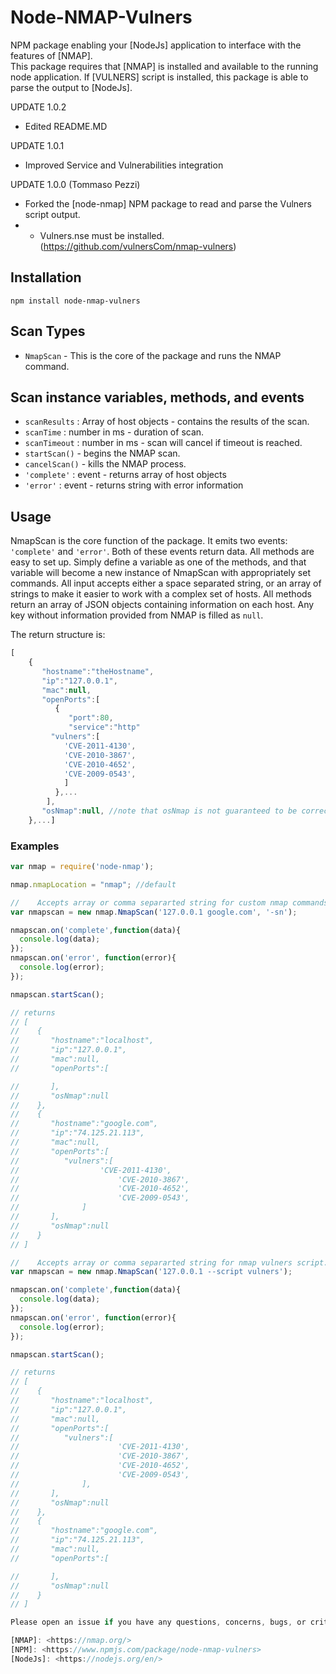# Node-NMAP-Vulners

NPM package enabling your [NodeJs] application to interface with the features of [NMAP].  
This package requires that [NMAP] is installed and available to the running node application.
If [VULNERS] script is installed, this package is able to parse the output to [NodeJs].

UPDATE 1.0.2
* Edited README.MD

UPDATE 1.0.1
* Improved Service and Vulnerabilities integration

UPDATE 1.0.0 (Tommaso Pezzi)
* Forked the [node-nmap] NPM package to read and parse the Vulners script output.
*  + Vulners.nse must be installed.(https://github.com/vulnersCom/nmap-vulners)


## Installation
`npm install node-nmap-vulners`

## Scan Types
* `NmapScan` - This is the core of the package and runs the NMAP command.
 
## Scan instance variables, methods, and events

* `scanResults` : Array of host objects - contains the results of the scan.
* `scanTime` : number in ms - duration of scan.
* `scanTimeout` : number in ms - scan will cancel if timeout is reached.
* `startScan()` - begins the NMAP scan.
* `cancelScan()` - kills the NMAP process.
* `'complete'` : event - returns array of host objects
* `'error'` : event - returns string with error information

## Usage

NmapScan is the core function of the package.  It emits two events: `'complete'` and `'error'`.  Both of these events return data.  All methods are easy to set up.  Simply define a variable as one of the methods, and that variable will become a new instance of NmapScan with appropriately set commands. All input accepts either a space separated string, or an array of strings to make it easier to work with a complex set of hosts.  All methods return an array of JSON objects containing information on each host.  Any key without information provided from NMAP is filled as `null`.

The return structure is:

```javascript
[  
    {  
       "hostname":"theHostname",
       "ip":"127.0.0.1",
       "mac":null,
       "openPorts":[  
          {  
             "port":80,
             "service":"http"
	     "vulners":[
  			'CVE-2011-4130',
  			'CVE-2010-3867',
  			'CVE-2010-4652',
  			'CVE-2009-0543',
			]
          },...  
        ],
       "osNmap":null, //note that osNmap is not guaranteed to be correct.
    },...]
```
### Examples

```javascript
var nmap = require('node-nmap');

nmap.nmapLocation = "nmap"; //default

//    Accepts array or comma separarted string for custom nmap commands in the second argument.
var nmapscan = new nmap.NmapScan('127.0.0.1 google.com', '-sn');

nmapscan.on('complete',function(data){
  console.log(data);
});
nmapscan.on('error', function(error){
  console.log(error);
});

nmapscan.startScan();

// returns
// [  
//    {  
//       "hostname":"localhost",
//       "ip":"127.0.0.1",
//       "mac":null,
//       "openPorts":[  

//       ],
//       "osNmap":null
//    },
//    {  
//       "hostname":"google.com",
//       "ip":"74.125.21.113",
//       "mac":null,
//       "openPorts":[  
//			"vulners":[
// 					'CVE-2011-4130',
//  					'CVE-2010-3867',
//  					'CVE-2010-4652',
//  					'CVE-2009-0543',
//				]
//       ],
//       "osNmap":null
//    }
// ]

//    Accepts array or comma separarted string for nmap vulners script.
var nmapscan = new nmap.NmapScan('127.0.0.1 --script vulners');

nmapscan.on('complete',function(data){
  console.log(data);
});
nmapscan.on('error', function(error){
  console.log(error);
});

nmapscan.startScan();

// returns
// [  
//    {  
//       "hostname":"localhost",
//       "ip":"127.0.0.1",
//       "mac":null,
//       "openPorts":[  
//			"vulners":[
//  					'CVE-2011-4130',
//  					'CVE-2010-3867',
//  					'CVE-2010-4652',
//  					'CVE-2009-0543',
//				],
//       ],
//       "osNmap":null
//    },
//    {  
//       "hostname":"google.com",
//       "ip":"74.125.21.113",
//       "mac":null,
//       "openPorts":[  

//       ],
//       "osNmap":null
//    }
// ]

Please open an issue if you have any questions, concerns, bugs, or critiques.

[NMAP]: <https://nmap.org/>
[NPM]: <https://www.npmjs.com/package/node-nmap-vulners>
[NodeJs]: <https://nodejs.org/en/>
